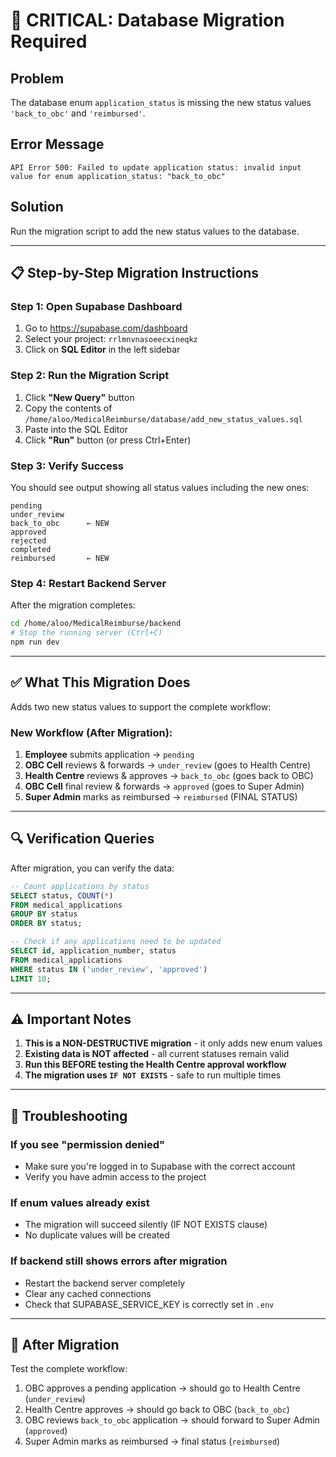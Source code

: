 # 🚨 CRITICAL: Database Migration Required

## Problem
The database enum `application_status` is missing the new status values `'back_to_obc'` and `'reimbursed'`.

## Error Message
```
API Error 500: Failed to update application status: invalid input value for enum application_status: "back_to_obc"
```

## Solution
Run the migration script to add the new status values to the database.

---

## 📋 Step-by-Step Migration Instructions

### Step 1: Open Supabase Dashboard
1. Go to https://supabase.com/dashboard
2. Select your project: `rrlmnvnasoeecxineqkz`
3. Click on **SQL Editor** in the left sidebar

### Step 2: Run the Migration Script
1. Click **"New Query"** button
2. Copy the contents of `/home/aloo/MedicalReimburse/database/add_new_status_values.sql`
3. Paste into the SQL Editor
4. Click **"Run"** button (or press Ctrl+Enter)

### Step 3: Verify Success
You should see output showing all status values including the new ones:
```
pending
under_review
back_to_obc      ← NEW
approved
rejected
completed
reimbursed       ← NEW
```

### Step 4: Restart Backend Server
After the migration completes:
```bash
cd /home/aloo/MedicalReimburse/backend
# Stop the running server (Ctrl+C)
npm run dev
```

---

## ✅ What This Migration Does

Adds two new status values to support the complete workflow:

### New Workflow (After Migration):
1. **Employee** submits application → `pending`
2. **OBC Cell** reviews & forwards → `under_review` (goes to Health Centre)
3. **Health Centre** reviews & approves → `back_to_obc` (goes back to OBC)
4. **OBC Cell** final review & forwards → `approved` (goes to Super Admin)
5. **Super Admin** marks as reimbursed → `reimbursed` (FINAL STATUS)

---

## 🔍 Verification Queries

After migration, you can verify the data:

```sql
-- Count applications by status
SELECT status, COUNT(*) 
FROM medical_applications 
GROUP BY status 
ORDER BY status;

-- Check if any applications need to be updated
SELECT id, application_number, status 
FROM medical_applications 
WHERE status IN ('under_review', 'approved')
LIMIT 10;
```

---

## ⚠️ Important Notes

1. **This is a NON-DESTRUCTIVE migration** - it only adds new enum values
2. **Existing data is NOT affected** - all current statuses remain valid
3. **Run this BEFORE testing the Health Centre approval workflow**
4. **The migration uses `IF NOT EXISTS`** - safe to run multiple times

---

## 🐛 Troubleshooting

### If you see "permission denied"
- Make sure you're logged in to Supabase with the correct account
- Verify you have admin access to the project

### If enum values already exist
- The migration will succeed silently (IF NOT EXISTS clause)
- No duplicate values will be created

### If backend still shows errors after migration
- Restart the backend server completely
- Clear any cached connections
- Check that SUPABASE_SERVICE_KEY is correctly set in `.env`

---

## 📝 After Migration

Test the complete workflow:
1. OBC approves a pending application → should go to Health Centre (`under_review`)
2. Health Centre approves → should go back to OBC (`back_to_obc`)
3. OBC reviews `back_to_obc` application → should forward to Super Admin (`approved`)
4. Super Admin marks as reimbursed → final status (`reimbursed`)
